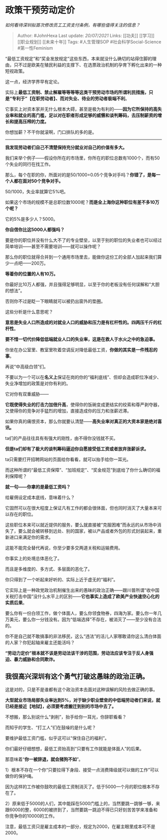 # 政策干预劳动定价
*如何看待深圳拟首次修改员工工资支付条例，有哪些值得关注的信息？*

> Author: #JohnHexa 
Last update: *20/07/2021* 
Links: [[功夫]] [[学习]] [[职业规划]] [[未来十年]]
Tags: #人生管理SOP #社会科学Social-Science #第一性Feminism 
  

“最低工资规定”和“奖金发放规定”这些东西，本来就没什么确切的站得住脚的理由，只不过是欧美在殖民利益的支撑下、在选票政治机制的孕育下孵化出来的一种短视政策。

这一点，经济学界早有定论。

实际上**最低工资制、禁止解雇等等等等这类干预劳动市场的所谓利民措施，只是“专利于”【在职劳动者】、而对失业、待业的劳动者极端不利**。

它事实上对资本家并无什么根本大碍，甚至是极为有利的——**因为它所保持的高失业率和就业的高门槛，足以对在职者形成足够的威慑和谈判筹码，去压制薪资的增长和提高压榨的力度。**

你想加薪？不干你就滚啊，门口排队的多的是。

---

**我发现劳动者们自己不清楚保持充分就业对自己的价值有多大。**

我们来举个例子——假设你所在的市场里，你所在的职位总数有1000个，而有50个失业的同行在找工作。

那么，每个在职的你，所面对的是50/1000=0.05个竞争对手吗？**你错了，是每一个人都在面对50个竞争对手。**

50/1000，失业率就算它5%吧。

如果这个市场的规模不是总职位数1000呢？**而是全上海你这种职位有差不多10万个呢？**

它的5%是多少人？5000。

**你自信你比这5000人都强吗？**

要是你的职位并没有什么大不了的专业壁垒，以至于别的职位的失业者也可以经过简单培训——甚至不需要培训——就可以操作呢？

那么你的职位就得合并到一个通用市场里去，能做你这份工的全部人加起来我们算少一点吧——200万。

**等着你的位置的人有10万。**

你最好比10万人都强，并且强得足够明显，以至于你的老板没有任何误解和“大胆的想法”。

否则你不过是眨一下眼睛就可以被扔出窗外的垫圈。

  

这些分析是什么意思呢？

**意思是失业人口所造成的对就业人口的威胁和压力是有杠杆性的。四两压千斤的杠杆性**。

**要不惜一切代价降低低端就业人口的失业率，这是在救人于水火之中的急迫事。**

你坐在办公室里、教室里吹着空调反对降低最低工资，**你做的其实是一件残忍的事**。

  

再说“中高级白领”们。

不要以为一个可以在**名义上**保证在岗的你的“福利底线”、但却会造成职位净减少、失业净增加的政策是对你有利的。

它对你有双重威胁——

**它既使得失业的打击力加倍升高**，使得你的饭碗变成更结实的绞索和尊严剥夺器，又使得你的竞争对手猛烈的增加，直接造成你的压力和涨薪迟滞。

如果你真的痛恨资本，那么你就要认清楚——**高失业率对真正的大资本家是绝对喜讯。**

ta们的产品往往具有有强大的刚性，由不得你没钱就不买。

**但是ta们却有了极大的谈判筹码逼迫你自愿接受低工资或者放弃涨薪诉求。**

ta只需要打开招聘网站的页面给你看看，就可以抬手给你一耳光。

而这种所谓的“最低工资保障”、“加班规定”、“奖金规范”到底给了你什么确切的福利保障呢？

**就一句——你拿的是最低工资吗？**

  

给雇佣设定成本底线，意味着什么？

它固然可以在很大程度上保证凡有工作的都会很体面，但也同时消灭了大量本来可以存在的职位。

这些职位本来可以就近提供的服务，要么就直接被“克服困难”而永远的从市场中消失了，要么就会被转移到远处、别的国家，被以产品或者外包的形式封装起来，重新进口来满足你的需求。

这能不能完全替代再说，你至少要多交两道关税和运输费用。

你事实上的处境总体恶化了。

而且是多维度的、多方式、多层面的恶化了。

你只得到了一个听起来好听的、实际上近于虚无的“福利”。

它实际上是一种政党政治机制催生出来的愚昧的政治正确——跟川普所谓“收中国关税打击中国”没什么水平上的区别——**它也事实上造成了欧美产业快速空心化的实质后果**。

要么你有一份白领工作，做个体面人，要么你领食物券，四海为家。要么你一年几万美元，要么你一分钱没有。因为“低端选择”不存在，被消灭了——至少没有合法的。

你不是自己就不敢搞事的非法移民，这么“违法”的活儿人家哪敢请你这么清白体面的人家？你犯起轴来雇主还能活吗？

**“劳动力定价”根本就不该是劳动法该干涉的范围，劳动法应该专注于反人身强迫、暴力威胁和合同欺诈。**

## 我很高兴深圳有这个勇气打破这愚昧的政治正确。

这是对的，只是不是谁都有这个政治资本去面对这种误解的风险去做正确的事。

  

  

  

  

  

  

  

  

  

**大型就业市场局部失业率达到5%，对于缺少职业壁垒的中低端劳动者们来说，就已经是接近【地狱】，必须要考虑搬迁到别的市场中去了。**

不想搬，那么别说什么“剥削”，抬手给你一耳光，你辞职看看？

而知乎的学生、“打工人”们在鼓噪的是什么呢？

要维护最低工资门槛，似乎这可以“保住自己的福利”。

你们最好仔细想想，最低工资抬高到“只要有工作就能是体面人”的后果。

那意味着“**你一被辞退，就会猪狗不如**”。

1）根本不存在一个你“只要拉得下身段、接受一点消费降级就可以做的工作”可以做你的保护绳。

因为这样的工作被你鼓吹的最低工资制消灭了。低于5000一个月的职位根本不存在了。

2）原来低于5000的人们，其中能踩在5000门槛上的，当然要跳一跳够一够，来跟6000的整，6000的被挤到了，当然要跳一跳迫不得已只好刻苦苦学来准备和你竞争你的10000的工作。

注意，最低工资只是雇主成本的一部分，规定为2000，在雇主眼里成本可不是2000。